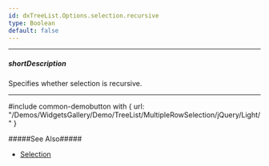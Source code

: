 ```yaml
---
id: dxTreeList.Options.selection.recursive
type: Boolean
default: false
---
```

---
##### shortDescription
Specifies whether selection is recursive.

---
#include common-demobutton with {
    url: "/Demos/WidgetsGallery/Demo/TreeList/MultipleRowSelection/jQuery/Light/"
}

#####See Also#####
- [Selection](/Documentation/Guide/Widgets/TreeList/Selection/)